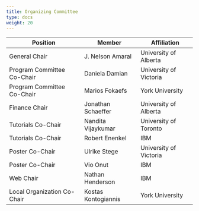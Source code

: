 ```yaml
---
title: Organizing Committee 
type: docs
weight: 20
---
```


<table class="table">
  <thead>
    <tr>
      <th scope="Position">Position</th>
      <th scope="Member">Member</th>
      <th scope="Affiliation">Affiliation</th>
    </tr>
  </thead>
  <tbody>
    <tr>
      <td>General Chair</td>
      <td>J. Nelson Amaral</td>
      <td>University of Alberta</td>
    </tr>
    <tr>
      <td>Program Committee Co-Chair</td>
      <td>Daniela Damian</td>
      <td>University of Victoria</td>
    </tr>
      <td>Program Committee Co-Chair</td>
      <td>Marios Fokaefs</td>
      <td>York University</td>
    </tr>
    <tr>
      <td>Finance Chair</td>
      <td>Jonathan Schaeffer</td>
      <td>University of Alberta</td>
    </tr>
    <tr>
      <td>Tutorials Co-Chair</td>
      <td>Nandita Vijaykumar</td>
      <td>University of Toronto</td>
    </tr>
    <tr>
      <td>Tutorials Co-Chair</td>
      <td>Robert Enenkel</td>
      <td>IBM</td>
    </tr>
    <tr>
      <td>Poster Co-Chair</td>
      <td>Ulrike Stege</td>
      <td>University of Victoria</td>
    </tr>
    <tr>
      <td>Poster Co-Chair</td>
      <td>Vio Onut</td>
      <td>IBM</td>
    </tr>
    <tr>
      <td>Web Chair</td>
      <td>Nathan Henderson</td>
      <td>IBM</td>
    </tr>
    <tr>
      <td>Local Organization Co-Chair</td>
      <td>Kostas Kontogiannis</td>
      <td>York University</td>
    </tr>
  </tbody>
</table>
